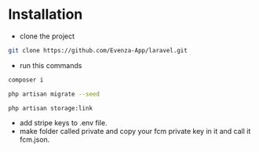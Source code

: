 # Installation
- clone the project
```bash
git clone https://github.com/Evenza-App/laravel.git
``` 
- run this commands
```bash
composer i

php artisan migrate --seed

php artisan storage:link
```
- add stripe keys to .env file.
- make folder called private and copy your fcm private key in it and call it fcm.json.
